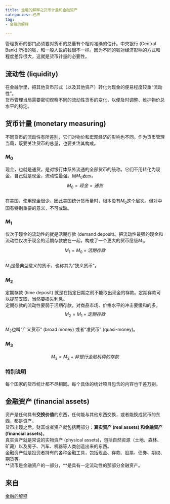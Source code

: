 ```yaml
---
title: 金融的解释之货币计量和金融资产   
categories: 经济  
tag:    
- 金融的解释  

---
```

  

管理货币的部门必须要对货币的总量有个相对准确的估计。中央银行 (Central Bank) 所指的钱，和一般人说的钱很不一样。因为不同的钱对经济影响的方式和程度差异很大，这就是货币计量的必要性。  
## 流动性 (liquidity)  
在金融学里，把其他货币形式（以及其他资产）转化为现金的便易程度较重“流动性”。  
货币管理当局需要密切观察不同的流动性货币的变化，以便及时调整、维护物价总水平的稳定。  
## 货币计量 (monetary measuring)  
不同货币的流动性有所差别，它们对物价和宏观经济的影响也不同。作为货币管理当局，既要关注货币的总量，也要关注其构成。  
### $M_0$  
现金，也就是通货，是对银行体系外流通的全部货币的统称。它们不用转化为现金，自己就是现金，流动性最强。用$M_0$表示。  
$$M_0=现金= 通货$$  
在美国，使用现金很少。因此美国统计货币量时，根本没有$M_0$这个层次。但对中国有特别重要的意义，不可或缺。  
### $M_1$  
仅次于现金的流动性的就是活期存款 (demand deposit)。把流动性最强的现金和流动性仅次于现金的活期存款放在一起，构成了一个更大的货币层级$M_1$。  
$$M_1 = M_0 +活期存款$$    
$M_1$是最典型意义的货币，也称其为"狭义货币"。  
### $M_2$  
定期存款 (time deposit) 就是在指定日期之前不能取出现金的存款。定期存款可以提前支取，当然要损失利息。  
定期存款的流动性要弱于活期存款，对商品市场、价格水平的冲击要缓和的多。  
$$M_2 = M_1+定期存款$$  
$M_2$也叫“广义货币” (broad money) 或者“准货币” (quasi-money)。  
### $M_3$  
$$M_3 = M_2 + 非银行金融机构的存款$$  
### 特别说明  
每个国家的货币统计都不尽相同。每个具体的统计项目包含的内容也千差万别。  
## 金融资产 (financial assets)  
资产是任何具有**交换价值**的东西，任何能与其他东西交换，或者能换成货币的东西，都是资产。  
货币出现之后，财富或者资产就包括两部分：**真实资产 (real assets) 和金融资产 (financial assets)**。  
真实资产就是常说的实物资产 (physical assets)，包括自然资源（土地、森林、矿藏）以及房子、汽车、机器等人类创造出来的东西。  
金融资产就是投资者持有的各种金融工具，包括现金、存款、股票、债券、期权、期货等。  
**货币是金融资产的一部分，**是具有一定流动性的那部分金融资产。  
## 来自
[金融的解释](https://book.douban.com/subject/26032227/)

